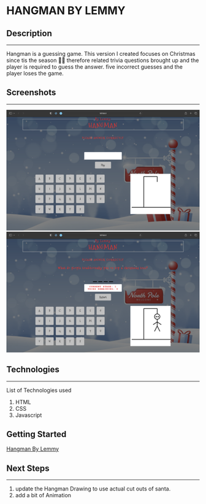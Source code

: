 # HANGMAN BY LEMMY

## Description

---

Hangman is a guessing game. This version I created focuses on Christmas since tis the season 🎅🏻 therefore related trivia questions brought up and the player is required to guess the answer. five incorrect guesses and the player loses the game.

## Screenshots

---

<img src="./images/Screenshot 2023-01-02 at 3.57.44 PM.png">
<img src="./images/Screenshot 2023-01-02 at 3.58.13 PM.png">

## Technologies

---

List of Technologies used

1. HTML
2. CSS
3. Javascript

## Getting Started

<a href="">Hangman By Lemmy</a>

## Next Steps

---

1. update the Hangman Drawing to use actual cut outs of santa.
2. add a bit of Animation
